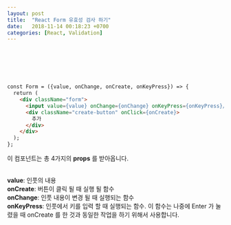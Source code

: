 ```yaml
---
layout: post
title:  "React Form 유효성 검사 하기"
date:   2018-11-14 00:18:23 +0700
categories: [React, Validation]
---
```

<br/><br/><br/><br/>



```html
const Form = ({value, onChange, onCreate, onKeyPress}) => {
  return (
    <div className="form">
      <input value={value} onChange={onChange} onKeyPress={onKeyPress}/>
      <div className="create-button" onClick={onCreate}>
        추가
      </div>
    </div>
  );
};
```
이 컴포넌트는 총 4가지의 **props** 를 받아옵니다.<br/><br/>

**value**: 인풋의 내용<br/>
**onCreate**: 버튼이 클릭 될 때 실행 될 함수<br/>
**onChange**: 인풋 내용이 변경 될 때 실행되는 함수<br/>
**onKeyPress**: 인풋에서 키를 입력 할 때 실행되는 함수. 이 함수는 나중에 Enter 가 눌렸을 때 onCreate 를 한 것과 동일한 작업을 하기 위해서 사용합니다.<br/><br/><br/>